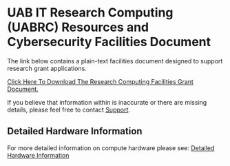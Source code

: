 # UAB IT Research Computing (UABRC) Resources and Cybersecurity Facilities Document

The link below contains a plain-text facilities document designed to support research grant applications.

[Click Here To Download The Research Computing Facilities Grant Document.](res/uab-rc-facilities.txt)

If you believe that information within is inaccurate or there are missing details, please feel free to contact [Support](../help/support.md).

## Detailed Hardware Information

For more detailed information on compute hardware please see: [Detailed Hardware Information](../cheaha/hardware.md#details)
